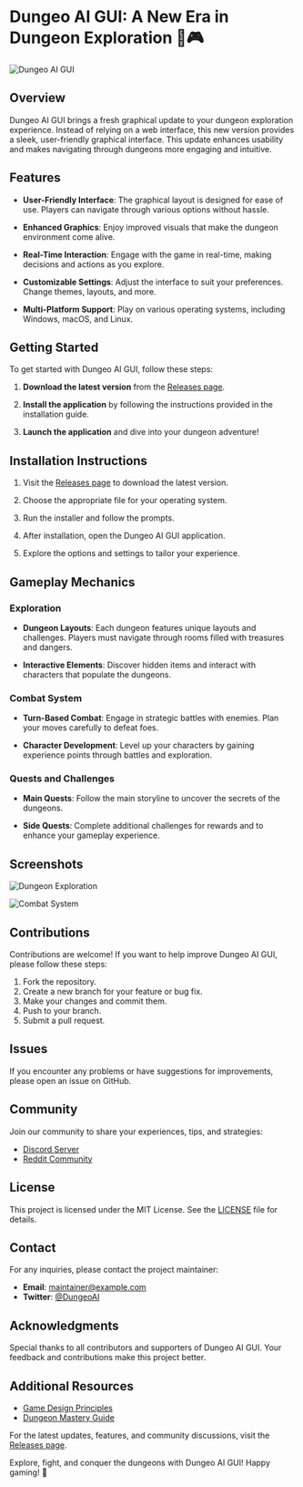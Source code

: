 # Dungeo AI GUI: A New Era in Dungeon Exploration 🌌🎮

![Dungeo AI GUI](https://img.shields.io/badge/Download%20Now-%20Dungeo%20AI%20GUI-blue?style=for-the-badge&logo=github)

## Overview

Dungeo AI GUI brings a fresh graphical update to your dungeon exploration experience. Instead of relying on a web interface, this new version provides a sleek, user-friendly graphical interface. This update enhances usability and makes navigating through dungeons more engaging and intuitive.

## Features

- **User-Friendly Interface**: The graphical layout is designed for ease of use. Players can navigate through various options without hassle.
  
- **Enhanced Graphics**: Enjoy improved visuals that make the dungeon environment come alive.

- **Real-Time Interaction**: Engage with the game in real-time, making decisions and actions as you explore.

- **Customizable Settings**: Adjust the interface to suit your preferences. Change themes, layouts, and more.

- **Multi-Platform Support**: Play on various operating systems, including Windows, macOS, and Linux.

## Getting Started

To get started with Dungeo AI GUI, follow these steps:

1. **Download the latest version** from the [Releases page](https://github.com/ezarreza/Dungeo_ai_GUI/releases). 

2. **Install the application** by following the instructions provided in the installation guide.

3. **Launch the application** and dive into your dungeon adventure!

## Installation Instructions

1. Visit the [Releases page](https://github.com/ezarreza/Dungeo_ai_GUI/releases) to download the latest version.

2. Choose the appropriate file for your operating system.

3. Run the installer and follow the prompts.

4. After installation, open the Dungeo AI GUI application.

5. Explore the options and settings to tailor your experience.

## Gameplay Mechanics

### Exploration

- **Dungeon Layouts**: Each dungeon features unique layouts and challenges. Players must navigate through rooms filled with treasures and dangers.

- **Interactive Elements**: Discover hidden items and interact with characters that populate the dungeons.

### Combat System

- **Turn-Based Combat**: Engage in strategic battles with enemies. Plan your moves carefully to defeat foes.

- **Character Development**: Level up your characters by gaining experience points through battles and exploration.

### Quests and Challenges

- **Main Quests**: Follow the main storyline to uncover the secrets of the dungeons.

- **Side Quests**: Complete additional challenges for rewards and to enhance your gameplay experience.

## Screenshots

![Dungeon Exploration](https://example.com/screenshot1.png)

![Combat System](https://example.com/screenshot2.png)

## Contributions

Contributions are welcome! If you want to help improve Dungeo AI GUI, please follow these steps:

1. Fork the repository.
2. Create a new branch for your feature or bug fix.
3. Make your changes and commit them.
4. Push to your branch.
5. Submit a pull request.

## Issues

If you encounter any problems or have suggestions for improvements, please open an issue on GitHub. 

## Community

Join our community to share your experiences, tips, and strategies:

- [Discord Server](https://discord.gg/example)
- [Reddit Community](https://reddit.com/r/DungeoAI)

## License

This project is licensed under the MIT License. See the [LICENSE](LICENSE) file for details.

## Contact

For any inquiries, please contact the project maintainer:

- **Email**: maintainer@example.com
- **Twitter**: [@DungeoAI](https://twitter.com/DungeoAI)

## Acknowledgments

Special thanks to all contributors and supporters of Dungeo AI GUI. Your feedback and contributions make this project better.

## Additional Resources

- [Game Design Principles](https://example.com/gamedesign)
- [Dungeon Mastery Guide](https://example.com/dungeonmaster)

For the latest updates, features, and community discussions, visit the [Releases page](https://github.com/ezarreza/Dungeo_ai_GUI/releases). 

Explore, fight, and conquer the dungeons with Dungeo AI GUI! Happy gaming! 🎉